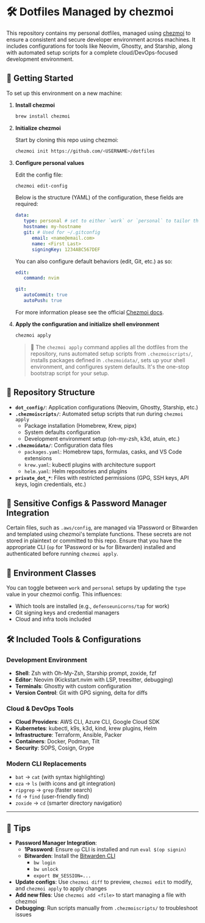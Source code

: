 # 🛠️ Dotfiles Managed by chezmoi

This repository contains my personal dotfiles, managed using [chezmoi](https://www.chezmoi.io/) to ensure a consistent and secure developer environment across machines. It includes configurations for tools like Neovim, Ghostty, and Starship, along with automated setup scripts for a complete cloud/DevOps-focused development environment.

## 🚀 Getting Started

To set up this environment on a new machine:

1. **Install chezmoi**

   ```bash
   brew install chezmoi
   ```

2. **Initialize chezmoi**

   Start by cloning this repo using chezmoi:

   ```bash
   chezmoi init https://github.com/<USERNAME>/dotfiles
   ```

3. **Configure personal values**

   Edit the config file:

   ```bash
   chezmoi edit-config
   ```

   Below is the structure (YAML) of the configuration, these fields are required:

   ```yaml
   data:
      type: personal # set to either `work` or `personal` to tailor the installation
      hostname: my-hostname
      git: # Used for ~/.gitconfig
         email: <name@email.com>
         name: <First Last>
         signingKey: 1234ABC567DEF
   ```

   You can also configure default behaviors (edit, Git, etc.) as so:

   ```yaml
   edit:
      command: nvim

   git:
      autoCommit: true
      autoPush: true
   ```

   For more information please see the official [Chezmoi docs](https://www.chezmoi.io/reference/).

4. **Apply the configuration and initialize shell environment**

   ```bash
   chezmoi apply
   ```

   > 🔧 The `chezmoi apply` command applies all the dotfiles from the repository, runs automated setup scripts from `.chezmoiscripts/`, installs packages defined in `.chezmoidata/`, sets up your shell environment, and configures system defaults. It's the one-stop bootstrap script for your setup.

## 📁 Repository Structure

- **`dot_config/`**: Application configurations (Neovim, Ghostty, Starship, etc.)
- **`.chezmoiscripts/`**: Automated setup scripts that run during `chezmoi apply`
  - Package installation (Homebrew, Krew, pipx)
  - System defaults configuration
  - Development environment setup (oh-my-zsh, k3d, atuin, etc.)
- **`.chezmoidata/`**: Configuration data files
  - `packages.yaml`: Homebrew taps, formulas, casks, and VS Code extensions
  - `krew.yaml`: kubectl plugins with architecture support
  - `helm.yaml`: Helm repositories and plugins
- **`private_dot_*`**: Files with restricted permissions (GPG, SSH keys, API keys, login credentials, etc.)

## 🔐 Sensitive Configs & Password Manager Integration

Certain files, such as `.aws/config`, are managed via 1Password or Bitwarden and templated using chezmoi's template functions. These secrets are not stored in plaintext or committed to this repo. Ensure that you have the appropriate CLI (`op` for 1Password or `bw` for Bitwarden) installed and authenticated before running `chezmoi apply`.

## 🧼 Environment Classes

You can toggle between `work` and `personal` setups by updating the `type` value in your chezmoi config. This influences:

- Which tools are installed (e.g., `defenseunicorns/tap` for work)
- Git signing keys and credential managers
- Cloud and infra tools included

## 🛠️ Included Tools & Configurations

### Development Environment
- **Shell**: Zsh with Oh-My-Zsh, Starship prompt, zoxide, fzf
- **Editor**: Neovim (Kickstart.nvim with LSP, treesitter, debugging)
- **Terminals**: Ghostty with custom configuration
- **Version Control**: Git with GPG signing, delta for diffs

### Cloud & DevOps Tools
- **Cloud Providers**: AWS CLI, Azure CLI, Google Cloud SDK
- **Kubernetes**: kubectl, k9s, k3d, kind, krew plugins, Helm
- **Infrastructure**: Terraform, Ansible, Packer
- **Containers**: Docker, Podman, Tilt
- **Security**: SOPS, Cosign, Grype

### Modern CLI Replacements
- `bat` → `cat` (with syntax highlighting)
- `eza` → `ls` (with icons and git integration)
- `ripgrep` → `grep` (faster search)
- `fd` → `find` (user-friendly find)
- `zoxide` → `cd` (smarter directory navigation)

---

## 📎 Tips

- **Password Manager Integration**:
  - **1Password**: Ensure `op` CLI is installed and run `eval $(op signin)`
  - **Bitwarden**: Install the [Bitwarden CLI](https://bitwarden.com/help/cli/)
    - `bw login`
    - `bw unlock`
    - `export BW_SESSION=...`
- **Update configs**: Use `chezmoi diff` to preview, `chezmoi edit` to modify, and `chezmoi apply` to apply changes
- **Add new files**: Use `chezmoi add <file>` to start managing a file with chezmoi
- **Debugging**: Run scripts manually from `.chezmoiscripts/` to troubleshoot issues